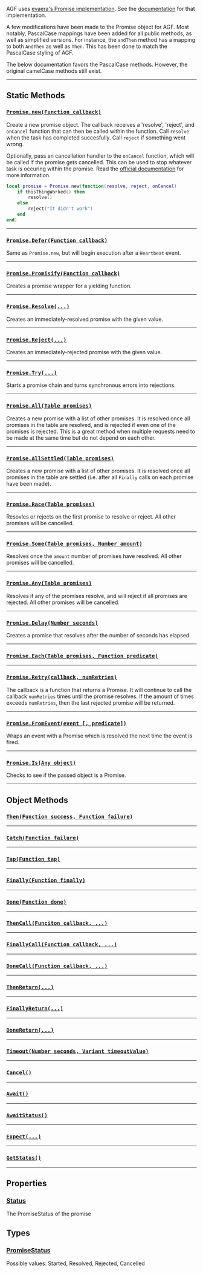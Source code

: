 AGF uses [evaera's Promise implementation](https://github.com/evaera/roblox-lua-promise). See the [documentation](https://eryn.io/roblox-lua-promise/lib/) for that implementation.

A few modifications have been made to the Promise object for AGF. Most notably, PascalCase mappings have been added for all public methods, as well as simplified versions. For instance, the `andThen` method has a mapping to both `AndThen` as well as `Then`. This has been done to match the PascalCase styling of AGF.

The below documentation favors the PascalCase methods. However, the original camelCase methods still exist.

--------------------

## Static Methods

### [`Promise.new(Function callback)`](https://eryn.io/roblox-lua-promise/lib/#new)
Create a new promise object. The callback receives a 'resolve', 'reject', and `onCancel` function that can then be called within the function. Call `resolve` when the task has completed succesfully. Call `reject` if something went wrong.

Optionally, pass an cancellation handler to the `onCancel` function, which will be called if the promise gets cancelled. This can be used to stop whatever task is occuring within the promise. Read the [official documentation](https://eryn.io/roblox-lua-promise/lib/#new) for more information.

```lua
local promise = Promise.new(function(resolve, reject, onCancel)
	if thisThingWorked() then
		resolve()
	else
		reject("It didn't work")
	end
end)
```

--------------------

### [`Promise.Defer(Function callback)`](https://eryn.io/roblox-lua-promise/lib/#promisify)
Same as `Promise.new`, but will begin execution after a `Heartbeat` event.

--------------------

### [`Promise.Promisify(Function callback)`](https://eryn.io/roblox-lua-promise/lib/#promisify)
Creates a promise wrapper for a yielding function.

--------------------

### [`Promise.Resolve(...)`](https://eryn.io/roblox-lua-promise/lib/#resolve)
Creates an immediately-resolved promise with the given value.

--------------------

### [`Promise.Reject(...)`](https://eryn.io/roblox-lua-promise/lib/#reject)
Creates an immediately-rejected promise with the given value.

--------------------

### [`Promise.Try(...)`](https://eryn.io/roblox-lua-promise/lib/#try)
Starts a promise chain and turns synchronous errors into rejections.

--------------------

### [`Promise.All(Table promises)`](https://eryn.io/roblox-lua-promise/lib/#all)
Creates a new promise with a list of other promises. It is resolved once all promises in the table are resolved, and is rejected if even one of the promises is rejected. This is a great method when multiple requests need to be made at the same time but do not depend on each other.

--------------------

### [`Promise.AllSettled(Table promises)`](https://eryn.io/roblox-lua-promise/lib/#allsettled)
Creates a new promise with a list of other promises. It is resolved once all promises in the table are settled (i.e. after all `Finally` calls on each promise have been made).

--------------------

### [`Promise.Race(Table promises)`](https://eryn.io/roblox-lua-promise/lib/#race)
Resovles or rejects on the first promise to resolve or reject. All other promises will be cancelled.

--------------------

### [`Promise.Some(Table promises, Number amount)`](https://eryn.io/roblox-lua-promise/lib/#some)
Resolves once the `amount` number of promises have resolved. All other promises will be cancelled.

--------------------

### [`Promise.Any(Table promises)`](https://eryn.io/roblox-lua-promise/lib/#any)
Resolves if any of the promises resolve, and will reject if all promises are rejected. All other promises will be cancelled.

--------------------

### [`Promise.Delay(Number seconds)`](https://eryn.io/roblox-lua-promise/lib/#delay)
Creates a promise that resolves after the number of seconds has elapsed.

--------------------

### [`Promise.Each(Table promises, Function predicate)`](https://eryn.io/roblox-lua-promise/lib/#each)

--------------------

### [`Promise.Retry(callback, numRetries)`](https://eryn.io/roblox-lua-promise/lib/#retry)
The callback is a function that returns a Promise. It will continue to call the callback `numRetries` times until the promise resolves. If the amount of times exceeds `numRetries`, then the last rejected promise will be returned.

--------------------

### [`Promise.FromEvent(event [, predicate])`](https://eryn.io/roblox-lua-promise/lib/#fromevent)
Wraps an event with a Promise which is resolved the next time the event is fired.

--------------------

### [`Promise.Is(Any object)`](https://eryn.io/roblox-lua-promise/lib/#is)
Checks to see if the passed object is a Promise.

--------------------

## Object Methods

### [`Then(Function success, Function failure)`](https://eryn.io/roblox-lua-promise/lib/#andthen)

--------------------

### [`Catch(Function failure)`](https://eryn.io/roblox-lua-promise/lib/#catch)

--------------------

### [`Tap(Function tap)`](https://eryn.io/roblox-lua-promise/lib/#tap)

--------------------

### [`Finally(Function finally)`](https://eryn.io/roblox-lua-promise/lib/#finally)

--------------------

### [`Done(Function done)`](https://eryn.io/roblox-lua-promise/lib/#done)

--------------------

### [`ThenCall(Funciton callback, ...)`](https://eryn.io/roblox-lua-promise/lib/#andthen)

--------------------

### [`FinallyCall(Function callback, ...)`](https://eryn.io/roblox-lua-promise/lib/#finallycall)

--------------------

### [`DoneCall(Function callback, ...)`](https://eryn.io/roblox-lua-promise/lib/#donecall)

--------------------

### [`ThenReturn(...)`](https://eryn.io/roblox-lua-promise/lib/#thenreturn)

--------------------

### [`FinallyReturn(...)`](https://eryn.io/roblox-lua-promise/lib/#finallyreturn)

--------------------

### [`DoneReturn(...)`](https://eryn.io/roblox-lua-promise/lib/#donereturn)

--------------------

### [`Timeout(Number seconds, Variant timeoutValue)`](https://eryn.io/roblox-lua-promise/lib/#timeout)

--------------------

### [`Cancel()`](https://eryn.io/roblox-lua-promise/lib/#cancel)

--------------------

### [`Await()`](https://eryn.io/roblox-lua-promise/lib/#await)

--------------------

### [`AwaitStatus()`](https://eryn.io/roblox-lua-promise/lib/#awaitstatus)

--------------------

### [`Expect(...)`](https://eryn.io/roblox-lua-promise/lib/#expect)

--------------------

### [`GetStatus()`](https://eryn.io/roblox-lua-promise/lib/#getstatus)

--------------------

## Properties

### [Status](https://eryn.io/roblox-lua-promise/lib/#status)
The PromiseStatus of the promise

## Types

### [PromiseStatus](https://eryn.io/roblox-lua-promise/lib/#promisestatus)
Possible values: Started, Resolved, Rejected, Cancelled